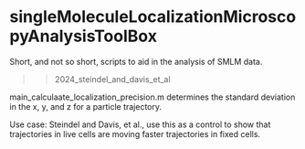 # singleMoleculeLocalizationMicroscopyAnalysisToolBox
Short, and not so short, scripts to aid in the analysis of SMLM data.

>>2024_steindel_and_davis_et_al

main_calculaate_localization_precision.m determines the standard deviation in the x, y, and z for a particle trajectory.

Use case: Steindel and Davis, et al., use this as a control to show that trajectories in live cells are moving faster trajectories in fixed cells.